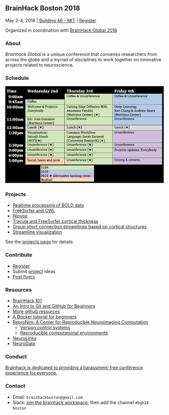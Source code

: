 ## BrainHack Boston 2018

May 2-4, 2018 | [Building 46 - MIT](https://goo.gl/maps/FPdnf5G9rEE2) | [Register](https://goo.gl/de4J2P)

Organized in coordination with [BrainHack Global 2018](http://www.brainhack.org/global2018/)

### About

*Brainhack Global* is a unique conference that convenes researchers from across the globe and a myriad of disciplines to work together on innovative projects related to neuroscience.

### Schedule

![schedule](brainhack_schedule.png)

### Projects
- [Realtime processing of BOLD data](projects.md#realtime-visualizationanalysis-of-bold-data)
- [FreeSurfer and CWL](projects.md#freesurfer-and-the-common-workflow-language)
- [Nipype](projects.md#nipype)
- [Tracula and FreeSurfer cortical thickness](projects.md#tracula-and-freesurfer-cortical-thickness)
- [Group short connection streamlines based on cortical structures](projects.md#group-short-connection-streamlines-based-on-cortical-structures)
- [Streamline visualization](projects.md#streamline-visualization)

See the [projects page](projects.md) for details

### Contribute
- [Register](https://goo.gl/de4J2P)
- Submit [project](projects.md) ideas
- [Post flyers](brainhack-boston-2018.pdf)

### Resources

- [BrainHack 101](https://brainhack101.github.io)
- [An Intro to Git and GitHub for Beginners](https://product.hubspot.com/blog/git-and-github-tutorial-for-beginners)
- [More github resources](https://guides.github.com/)
- [A Docker tutorial for beginners](https://docker-curriculum.com/)
- [ReproNim: A Center for Reproducible Neuroimaging Computation](http://www.reproducibleimaging.org/#training)
  - [Version control systems](http://www.reproducibleimaging.org/module-reproducible-basics/02-vcs/)
  - [Reproducible computational environments](http://www.reproducibleimaging.org/module-dataprocessing/04-containers/)
- [NeuroLinks](https://brainhack101.github.io/neurolinks/)
- [NeuroData](https://neurodata.io/)

###  Conduct

[Brainhack is dedicated to providing a harassment-free conference experience for everyone.](http://www.brainhack.org/global2018/codeofconduct.html)

### Contact

- Email: `brainhackboston@gmail.com`
- Slack: [join the brainhack workspace](https://brainhack-slack-invite.herokuapp.com/), then add the channel `#bgh18-boston`
